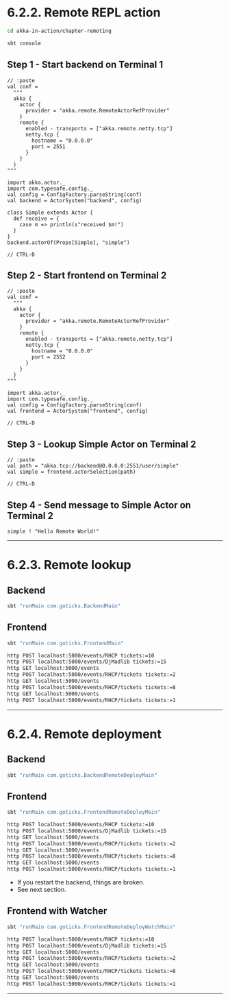 # 6.2.2. Remote REPL action 
```bash
cd akka-in-action/chapter-remoting

sbt console
```

## Step 1 - Start backend on Terminal 1
```
// :paste
val conf =
  """
  akka {
    actor {
      provider = "akka.remote.RemoteActorRefProvider"
    }
    remote {
      enabled - transports = ["akka.remote.netty.tcp"]
      netty.tcp {
        hostname = "0.0.0.0"
        port = 2551
      }
    }
  }
"""

import akka.actor._
import com.typesafe.config._
val config = ConfigFactory.parseString(conf)
val backend = ActorSystem("backend", config)

class Simple extends Actor {
  def receive = {
    case m => println(s"received $m!")
  }
}
backend.actorOf(Props[Simple], "simple")

// CTRL-D
```

## Step 2 - Start frontend on Terminal 2
```
// :paste
val conf =
  """
  akka {
    actor {
      provider = "akka.remote.RemoteActorRefProvider"
    }
    remote {
      enabled - transports = ["akka.remote.netty.tcp"]
      netty.tcp {
        hostname = "0.0.0.0"
        port = 2552
      }
    }
  }
"""

import akka.actor._
import com.typesafe.config._
val config = ConfigFactory.parseString(conf)
val frontend = ActorSystem("frontend", config)

// CTRL-D
```

## Step 3 - Lookup Simple Actor on Terminal 2
```
// :paste
val path = "akka.tcp://backend@0.0.0.0:2551/user/simple"
val simple = frontend.actorSelection(path)

// CTRL-D
```

## Step 4 - Send message to Simple Actor on Terminal 2
```
simple ! "Hello Remote World!"
```

------------------------------------------------------------------------------------------------------------------------

# 6.2.3. Remote lookup 

## Backend
```bash
sbt "runMain com.goticks.BackendMain"
```

## Frontend
```bash
sbt "runMain com.goticks.FrontendMain"

http POST localhost:5000/events/RHCP tickets:=10
http POST localhost:5000/events/DjMadlib tickets:=15
http GET localhost:5000/events
http POST localhost:5000/events/RHCP/tickets tickets:=2
http GET localhost:5000/events
http POST localhost:5000/events/RHCP/tickets tickets:=8
http GET localhost:5000/events
http POST localhost:5000/events/RHCP/tickets tickets:=1
```

------------------------------------------------------------------------------------------------------------------------

# 6.2.4. Remote deployment 

## Backend
```bash
sbt "runMain com.goticks.BackendRemoteDeployMain"
```

## Frontend
```bash
sbt "runMain com.goticks.FrontendRemoteDeployMain"

http POST localhost:5000/events/RHCP tickets:=10
http POST localhost:5000/events/DjMadlib tickets:=15
http GET localhost:5000/events
http POST localhost:5000/events/RHCP/tickets tickets:=2
http GET localhost:5000/events
http POST localhost:5000/events/RHCP/tickets tickets:=8
http GET localhost:5000/events
http POST localhost:5000/events/RHCP/tickets tickets:=1
```

- If you restart the backend, things are broken.
- See next section.

## Frontend with Watcher
```bash
sbt "runMain com.goticks.FrontendRemoteDeployWatchMain"

http POST localhost:5000/events/RHCP tickets:=10
http POST localhost:5000/events/DjMadlib tickets:=15
http GET localhost:5000/events
http POST localhost:5000/events/RHCP/tickets tickets:=2
http GET localhost:5000/events
http POST localhost:5000/events/RHCP/tickets tickets:=8
http GET localhost:5000/events
http POST localhost:5000/events/RHCP/tickets tickets:=1
```
------------------------------------------------------------------------------------------------------------------------

















